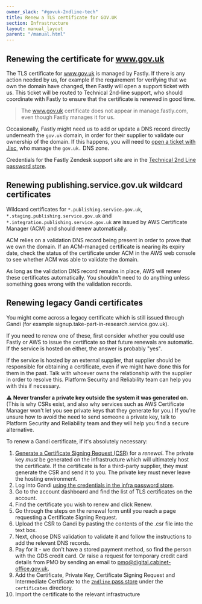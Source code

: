 ```yaml
---
owner_slack: "#govuk-2ndline-tech"
title: Renew a TLS certificate for GOV.UK
section: Infrastructure
layout: manual_layout
parent: "/manual.html"
---
```


## Renewing the certificate for www.gov.uk

The TLS certificate for www.gov.uk is managed by Fastly. If there is any action
needed by us, for example if the requirement for verifying that we own the
domain have changed, then Fastly will open a support ticket with us. This
ticket will be routed to Technical 2nd-line support, who should coordinate with
Fastly to ensure that the certificate is renewed in good time.

> The www.gov.uk certificate does not appear in manage.fastly.com, even though
> Fastly manages it for us.

Occasionally, Fastly might need us to add or update a DNS record directly
underneath the `gov.uk` domain, in order for their supplier to validate our
ownership of the domain. If this happens, you will need to [open a ticket with
Jisc](/manual/dns.html#dns-for-the-gov-uk-top-level-domain), who manage the
`gov.uk.` DNS zone.

Credentials for the Fastly Zendesk support site are in the [Technical 2nd Line password store](https://github.com/alphagov/govuk-secrets/blob/master/pass/2ndline/fastly).

## Renewing publishing.service.gov.uk wildcard certificates

Wildcard certificates for `*.publishing.service.gov.uk`, `*.staging.publishing.service.gov.uk`
and `*.integration.publishing.service.gov.uk` are issued by AWS Certificate
Manager (ACM) and should renew automatically.

ACM relies on a validation DNS record being present in order to prove that we
own the domain. If an ACM-managed certificate is nearing its expiry date, check
the status of the certificate under ACM in the AWS web console to see whether
ACM was able to validate the domain.

As long as the validation DNS record remains in place, AWS will renew these
certificates automatically. You shouldn't need to do anything unless something
goes wrong with the validation records.

## Renewing legacy Gandi certificates

You might come across a legacy certificate which is still issued through Gandi
(for example signup.take-part-in-research.service.gov.uk).

If you need to renew one of these, first consider whether you could use
Fastly or AWS to issue the certificate so that future renewals are automatic.
If the service is hosted on either, the answer is probably "yes".

If the service is hosted by an external supplier, that supplier should be
responsible for obtaining a certificate, even if we might have done this for
them in the past. Talk with whoever owns the relationship with the supplier in
order to resolve this. Platform Security and Reliability team can help you with
this if necessary.

⚠️  **Never transfer a private key outside the system it was generated on.**
(This is why CSRs exist, and also why services such as AWS Certificate Manager
won't let you see private keys that they generate for you.) If you're unsure
how to avoid the need to send someone a private key, talk to Platform Security
and Reliability team and they will help you find a secure alternative.

To renew a Gandi certificate, if it's absolutely necessary:

1. [Generate a Certificate Signing Request (CSR)](generate-csr.html) for a
   *renewal*. The private key *must* be generated on the infrastructure which
   will ultimately host the certificate. If the certificate is for a
   third-party supplier, they must generate the CSR and send it to you. The
   private key must never leave the hosting environment.
2. Log into Gandi [using the credentials in the infra password
   store](https://github.com/alphagov/govuk-secrets/blob/master/pass/infra/gandi/govuk.gpg).
3. Go to the account dashboard and find the list of TLS certificates on the
   account.
4. Find the certificate you wish to renew and click Renew.
5. Go through the steps on the renewal form until you reach a page requesting a
   Certificate Signing Request.
6. Upload the CSR to Gandi by pasting the contents of the .csr file into the
   text box.
7. Next, choose DNS validation to validate it and follow the instructions to add
   the relevant DNS records.
8. Pay for it - we don't have a stored payment method, so find the person with
   the GDS credit card. Or raise a request for temporary credit card details from
   PMO by sending an email to pmo@digital.cabinet-office.gov.uk.
9. Add the Certificate, Private Key, Certificate Signing Request and Intermediate Certificate
   to the [`2ndline` pass store](https://github.com/alphagov/govuk-secrets/tree/master/pass/2ndline)
   under the `certificates` directory.
10. Import the certificate to the relevant infrastructure
